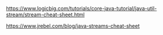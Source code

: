 https://www.logicbig.com/tutorials/core-java-tutorial/java-util-stream/stream-cheat-sheet.html

https://www.jrebel.com/blog/java-streams-cheat-sheet